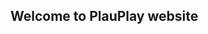 ## Welcome to PlauPlay website


<div id="wegobot-app"></div>
<script\><script type="text/javascript" src="https://maps.googleapis.com/maps/api/js?key=AIzaSyDMMlCLzyeEUtC8Dk4zHeDLPl1fpMEmSZc&libraries=places"></script>
	<script type="text/javascript" src="https://gogowego.herokuapp.com/public/assets/wegobot-bundle.min.js"></script>
	<script type="text/javascript">
		initChatBot({
			hookId: "wegobot-app",
			autoOpenCond: function() {
				return true;
			},
			autoOpenDelay: 5,
		});</script></script\>
